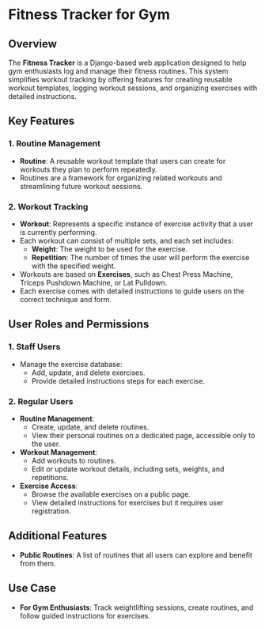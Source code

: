 # Fitness Tracker for Gym

## Overview
The **Fitness Tracker** is a Django-based web application designed to help gym enthusiasts log and manage their fitness routines. This system simplifies workout tracking by offering features for creating reusable workout templates, logging workout sessions, and organizing exercises with detailed instructions.


## Key Features

### 1. Routine Management
- **Routine**: A reusable workout template that users can create for workouts they plan to perform repeatedly.  
- Routines are a framework for organizing related workouts and streamlining future workout sessions.

### 2. **Workout Tracking**
- **Workout**: Represents a specific instance of exercise activity that a user is currently performing.  
- Each workout can consist of multiple sets, and each set includes:
  - **Weight**: The weight to be used for the exercise.
  - **Repetition**: The number of times the user will perform the exercise with the specified weight.  
- Workouts are based on **Exercises**, such as Chest Press Machine, Triceps Pushdown Machine, or Lat Pulldown.  
- Each exercise comes with detailed instructions to guide users on the correct technique and form.


## User Roles and Permissions

### 1. **Staff Users**
- Manage the exercise database:
  - Add, update, and delete exercises.
  - Provide detailed instructions steps for each exercise.

### 2. **Regular Users**
- **Routine Management**:
  - Create, update, and delete routines.
  - View their personal routines on a dedicated page, accessible only to the user.  
- **Workout Management**:
  - Add workouts to routines.
  - Edit or update workout details, including sets, weights, and repetitions.
- **Exercise Access**:
  - Browse the available exercises on a public page.
  - View detailed instructions for exercises but it requires user registration.


## Additional Features
- **Public Routines**: A  list of routines that all users can explore and benefit from them.


## Use Case
- **For Gym Enthusiasts**: Track weightlifting sessions, create routines, and follow guided instructions for exercises.

